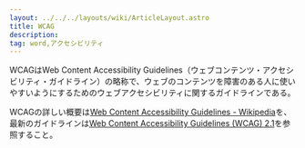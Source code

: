 ```yaml
---
layout: ../../../layouts/wiki/ArticleLayout.astro
title: WCAG
description:
tag: word,アクセシビリティ
---
```


WCAGはWeb Content Accessibility Guidelines（ウェブコンテンツ・アクセシビリティ・ガイドライン）の略称で、ウェブのコンテンツを障害のある人に使いやすいようにするためのウェブアクセシビリティに関するガイドラインである。

WCAGの詳しい概要は[Web Content Accessibility Guidelines - Wikipedia](https://ja.wikipedia.org/wiki/Web_Content_Accessibility_Guidelines)を、最新のガイドラインは[Web Content Accessibility Guidelines (WCAG) 2.1](https://www.w3.org/TR/WCAG21/)を参照すること。